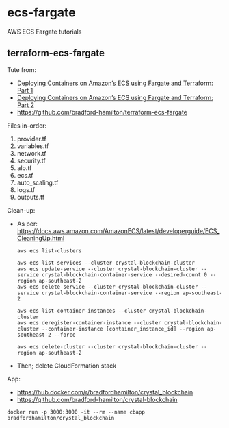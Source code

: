# ecs-fargate

AWS ECS Fargate tutorials

## terraform-ecs-fargate

Tute from:

- [Deploying Containers on Amazon’s ECS using Fargate and Terraform: Part 1](https://medium.com/@bradford_hamilton/deploying-containers-on-amazons-ecs-using-fargate-and-terraform-part-1-a5ab1f79cb21)
- [Deploying Containers on Amazon’s ECS using Fargate and Terraform: Part 2](https://medium.com/@bradford_hamilton/deploying-containers-on-amazons-ecs-using-fargate-and-terraform-part-2-2e6f6a3a957f)
- https://github.com/bradford-hamilton/terraform-ecs-fargate


Files in-order:

1. provider.tf
2. variables.tf
3. network.tf
4. security.tf
5. alb.tf
6. ecs.tf
7. auto_scaling.tf
8. logs.tf
9. outputs.tf


Clean-up:

- As per: https://docs.aws.amazon.com/AmazonECS/latest/developerguide/ECS_CleaningUp.html

    ```
    aws ecs list-clusters
    
    aws ecs list-services --cluster crystal-blockchain-cluster
    aws ecs update-service --cluster crystal-blockchain-cluster --service crystal-blockchain-container-service --desired-count 0 --region ap-southeast-2
    aws ecs delete-service --cluster crystal-blockchain-cluster --service crystal-blockchain-container-service --region ap-southeast-2
    
    aws ecs list-container-instances --cluster crystal-blockchain-cluster
    aws ecs deregister-container-instance --cluster crystal-blockchain-cluster --container-instance [container_instance_id] --region ap-southeast-2 --force
    
    aws ecs delete-cluster --cluster crystal-blockchain-cluster --region ap-southeast-2
    ```

- Then; delete CloudFormation stack

App:

- https://hub.docker.com/r/bradfordhamilton/crystal_blockchain
- https://github.com/bradford-hamilton/crystal-blockchain
```
docker run -p 3000:3000 -it --rm --name cbapp bradfordhamilton/crystal_blockchain
```

